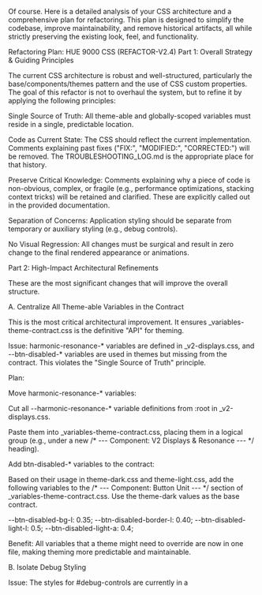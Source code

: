 Of course. Here is a detailed analysis of your CSS architecture and a comprehensive plan for refactoring. This plan is designed to simplify the codebase, improve maintainability, and remove historical artifacts, all while strictly preserving the existing look, feel, and functionality.

Refactoring Plan: HUE 9000 CSS (REFACTOR-V2.4)
Part 1: Overall Strategy & Guiding Principles

The current CSS architecture is robust and well-structured, particularly the base/components/themes pattern and the use of CSS custom properties. The goal of this refactor is not to overhaul the system, but to refine it by applying the following principles:

Single Source of Truth: All theme-able and globally-scoped variables must reside in a single, predictable location.

Code as Current State: The CSS should reflect the current implementation. Comments explaining past fixes ("FIX:", "MODIFIED:", "CORRECTED:") will be removed. The TROUBLESHOOTING_LOG.md is the appropriate place for that history.

Preserve Critical Knowledge: Comments explaining why a piece of code is non-obvious, complex, or fragile (e.g., performance optimizations, stacking context tricks) will be retained and clarified. These are explicitly called out in the provided documentation.

Separation of Concerns: Application styling should be separate from temporary or auxiliary styling (e.g., debug controls).

No Visual Regression: All changes must be surgical and result in zero change to the final rendered appearance or animations.

Part 2: High-Impact Architectural Refinements

These are the most significant changes that will improve the overall structure.

A. Centralize All Theme-able Variables in the Contract

This is the most critical architectural improvement. It ensures _variables-theme-contract.css is the definitive "API" for theming.

Issue: harmonic-resonance-* variables are defined in _v2-displays.css, and --btn-disabled-* variables are used in themes but missing from the contract. This violates the "Single Source of Truth" principle.

Plan:

Move harmonic-resonance-* variables:

Cut all --harmonic-resonance-* variable definitions from :root in _v2-displays.css.

Paste them into _variables-theme-contract.css, placing them in a logical group (e.g., under a new /* --- Component: V2 Displays & Resonance --- */ heading).

Add btn-disabled-* variables to the contract:

Based on their usage in theme-dark.css and theme-light.css, add the following variables to the /* --- Component: Button Unit --- */ section of _variables-theme-contract.css. Use the theme-dark values as the base contract.

--btn-disabled-bg-l: 0.35;
--btn-disabled-border-l: 0.40;
--btn-disabled-light-l: 0.5;
--btn-disabled-light-a: 0.4;


Benefit: All variables that a theme might need to override are now in one file, making theming more predictable and maintainable.

B. Isolate Debug Styling

Issue: The styles for #debug-controls are currently in a <style> block in index.html. This mixes application code with debug tooling.

Plan:

Create a new file: src/css/debug.css.

Move the entire CSS rule set for #debug-controls from index.html into debug.css.

In index.html, replace the <style> block with a link to the new stylesheet:

<link rel="stylesheet" href="./src/css/debug.css">
IGNORE_WHEN_COPYING_START
content_copy
download
Use code with caution.
Html
IGNORE_WHEN_COPYING_END

(Optional but recommended) This link can be conditionally rendered by a build tool or server-side logic so it's not included in a production build.

Benefit: Enforces separation of concerns, making the main HTML cleaner and the debug tools self-contained.

Part 3: File-by-File Cleanup & Simplification Plan

This section details the removal of vestigial code and historical comments.

1. Base & Core Styles (/1-base/)

_variables-theme-contract.css:

Action: After implementing Part 2A, review comments. The existing comments are clear and serve as good documentation. No other changes needed.

main.css:

Action: Remove the /* REMOVED: body::before noise overlay */ comment. It is purely historical.

Action: Rephrase the comment /* MODIFIED: Reverted to direct background-image for noise... */ to be a simple statement of fact: /* Noise texture is applied via background-image with a multiply blend mode. */

_typography.css:

Action: Remove all /* MODIFIED */ comments. The code now correctly uses the startup factors; the comments are redundant.

_startup-transition.css:

Action: NO CHANGES. The comments in this file are critical. They document the complex animate-on-dim-exit mechanism, which is a fragile and essential part of the startup sequence as noted in the documentation. They will be retained in full.

2. Component Styles (/2-components/)

This is where the bulk of comment cleanup will occur.

_button-unit.css:

Action: Retain the critical /* overflow: hidden; <-- CRITICAL FIX... */ comment.

Action: Retain the /* [REVISED] HIGH-PERFORMANCE LAYERING */ comment as it explains the ::before/::after structure.

Action: Remove historical comments like /* RESTORED: ... */, /* [FINAL FIX] ... */, /* FIX: Add a transition property... */.

Action: In the .is-permanently-disabled rule, remove the /* MODIFIED: ... */ comments.

Action: Simplify the comment for is-resonating.is-selected::after to be forward-looking: /* The 'harmonic resonance' (breathing) animation targets the opacity and transform of this pseudo-element for performance. */

_lcd.css:

Action: Remove the historical comments: /* FIX: Target the terminal's container... */ and /* FIX: Add class-based visibility rule */.

Action: Add a new critical comment to the .lcd-container rule, based on the findings in TROUBLESHOOTING_LOG.md (C.7):

/* A solid background-color is defined as a fallback. It matches the darkest
   stop of the gradient and prevents visual flicker during theme transitions
   where the background-image gradient might not interpolate smoothly. */
IGNORE_WHEN_COPYING_START
content_copy
download
Use code with caution.
Css
IGNORE_WHEN_COPYING_END

_terminal.css:

Action: Remove the historical comment: /* FIX: Restored simple, smooth CSS blink animation */.

_v2-displays.css:

Action: After moving variables (Part 2A), review the large header comment. It's excellent documentation. Retain it, but remove the line (NOW USES THEME VARIABLES) as this is now the standard state, not a recent change.

General Sweep of Other Component Files:

_dial.css: Remove /* MODIFIED to use boosted factor */.

_color-chips.css: Remove /* MODIFIED to use boosted factor... */.

_logo.css: Remove /* CORRECTED for positioning... */.

_panel-bezel.css: Remove all /* MODIFIED */ comments.

_lens-container.css: Remove /* CORRECTED */ and /* MODIFIED */.

_lens-outer-glow.css: Remove /* MODIFIED: Added transform... */.

3. Theme Styles (/3-themes/)

theme-dark.css & theme-light.css:

Action: Remove all historical comments, such as /* MODIFIED: For Issue 4... */, /* MODIFIED: Text lightness... */, and /* NEW: Variables for the permanently disabled state */. The code is now the single source of truth for these values.

Action: In theme-dim.css, remove the /* FIX: Corrected lightness values... */ comment.

Part 4: Documentation Review

Action: No changes are needed for TROUBLESHOOTING_AND_FIXES_LOG.md or THEMING_GUIDELINES.md. They serve their purpose as historical and intentional documentation perfectly. This refactor brings the CSS code in line with the final state described in these documents, making the comments within the code itself less about history and more about non-obvious implementation details.

Summary of Benefits

Upon completion, this refactoring will yield:

Improved Maintainability: A centralized variable contract makes theming easier and reduces the chance of errors.

Reduced Cognitive Load: Developers will no longer need to parse historical comments to understand the current state of the code.

Cleaner Codebase: The removal of redundant comments and the isolation of debug styles makes the core application code leaner.

Zero Functional or Visual Change: The plan is explicitly designed to be a non-destructive cleanup, preserving the highly-tuned visual aesthetic.